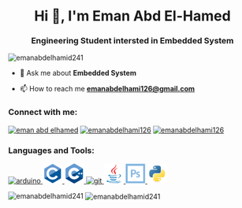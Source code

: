 
<ing src="https://drive.google.com/file/d/1yomM2hElRM_VQz3z3gaWIdd8HF277w4Z/view?usp=drive_link">

<h1 align="center">Hi 👋, I'm Eman Abd El-Hamed</h1>
<h3 align="center">Engineering Student intersted in Embedded System</h3>

<p align="left"> <img src="https://komarev.com/ghpvc/?username=emanabdelhamid241&label=Profile%20views&color=0e75b6&style=flat" alt="emanabdelhamid241" /> </p>

- 💬 Ask me about **Embedded System**

- 📫 How to reach me **emanabdelhami126@gmail.com**

<h3 align="left">Connect with me:</h3>
<p align="left">
<a href="https://linkedin.com/in/eman abd elhamed" target="blank"><img align="center" src="https://raw.githubusercontent.com/rahuldkjain/github-profile-readme-generator/master/src/images/icons/Social/linked-in-alt.svg" alt="eman abd elhamed" height="30" width="40" /></a>
<a href="https://www.hackerrank.com/emanabdelhami126" target="blank"><img align="center" src="https://raw.githubusercontent.com/rahuldkjain/github-profile-readme-generator/master/src/images/icons/Social/hackerrank.svg" alt="emanabdelhami126" height="30" width="40" /></a>
<a href="https://www.leetcode.com/emanabdelhami126" target="blank"><img align="center" src="https://raw.githubusercontent.com/rahuldkjain/github-profile-readme-generator/master/src/images/icons/Social/leet-code.svg" alt="emanabdelhami126" height="30" width="40" /></a>
</p>

<h3 align="left">Languages and Tools:</h3>
<p align="left"> <a href="https://www.arduino.cc/" target="_blank" rel="noreferrer"> <img src="https://cdn.worldvectorlogo.com/logos/arduino-1.svg" alt="arduino" width="40" height="40"/> </a> <a href="https://www.cprogramming.com/" target="_blank" rel="noreferrer"> <img src="https://raw.githubusercontent.com/devicons/devicon/master/icons/c/c-original.svg" alt="c" width="40" height="40"/> </a> <a href="https://www.w3schools.com/cpp/" target="_blank" rel="noreferrer"> <img src="https://raw.githubusercontent.com/devicons/devicon/master/icons/cplusplus/cplusplus-original.svg" alt="cplusplus" width="40" height="40"/> </a> <a href="https://git-scm.com/" target="_blank" rel="noreferrer"> <img src="https://www.vectorlogo.zone/logos/git-scm/git-scm-icon.svg" alt="git" width="40" height="40"/> </a> <a href="https://www.java.com" target="_blank" rel="noreferrer"> <img src="https://raw.githubusercontent.com/devicons/devicon/master/icons/java/java-original.svg" alt="java" width="40" height="40"/> </a> <a href="https://www.photoshop.com/en" target="_blank" rel="noreferrer"> <img src="https://raw.githubusercontent.com/devicons/devicon/master/icons/photoshop/photoshop-line.svg" alt="photoshop" width="40" height="40"/> </a> <a href="https://www.python.org" target="_blank" rel="noreferrer"> <img src="https://raw.githubusercontent.com/devicons/devicon/master/icons/python/python-original.svg" alt="python" width="40" height="40"/> </a> </p>

<p><img align="left" src="https://github-readme-stats.vercel.app/api/top-langs?username=emanabdelhamid241&show_icons=true&locale=en&layout=compact" alt="emanabdelhamid241" /></p>

<p>&nbsp;<img align="center" src="https://github-readme-stats.vercel.app/api?username=emanabdelhamid241&show_icons=true&locale=en" alt="emanabdelhamid241" /></p>
